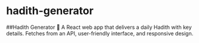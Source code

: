 # hadith-generator
##Hadith Generator 🌙 A React web app that delivers a daily Hadith with key details. Fetches from an API, user-friendly interface, and responsive design.
